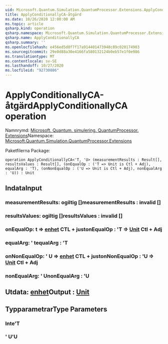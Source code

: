 ```yaml
---
uid: Microsoft.Quantum.Simulation.QuantumProcessor.Extensions.ApplyConditionallyCA
title: ApplyConditionallyCA-åtgärd
ms.date: 10/26/2020 12:00:00 AM
ms.topic: article
qsharp.kind: operation
qsharp.namespace: Microsoft.Quantum.Simulation.QuantumProcessor.Extensions
qsharp.name: ApplyConditionallyCA
qsharp.summary: ''
ms.openlocfilehash: e456ed5d8f7f17a914401473948c89c020174903
ms.sourcegitcommit: 29e0d88a30e4166fa580132124b0eb57e1f0e986
ms.translationtype: MT
ms.contentlocale: sv-SE
ms.lasthandoff: 10/27/2020
ms.locfileid: "92730886"
---
```

# <a name="applyconditionallyca-operation"></a><span data-ttu-id="9843a-102">ApplyConditionallyCA-åtgärd</span><span class="sxs-lookup"><span data-stu-id="9843a-102">ApplyConditionallyCA operation</span></span>

<span data-ttu-id="9843a-103">Namnrymd: [Microsoft. Quantum. simulering. QuantumProcessor. Extensions](xref:Microsoft.Quantum.Simulation.QuantumProcessor.Extensions)</span><span class="sxs-lookup"><span data-stu-id="9843a-103">Namespace: [Microsoft.Quantum.Simulation.QuantumProcessor.Extensions](xref:Microsoft.Quantum.Simulation.QuantumProcessor.Extensions)</span></span>

<span data-ttu-id="9843a-104">Paketfilerna [](https://nuget.org/packages/)</span><span class="sxs-lookup"><span data-stu-id="9843a-104">Package: [](https://nuget.org/packages/)</span></span>




```qsharp
operation ApplyConditionallyCA<'T, 'U> (measurementResults : Result[], resultsValues : Result[], (onEqualOp : ('T => Unit is Ctl + Adj), equalArg : 'T), (onNonEqualOp : ('U => Unit is Ctl + Adj), nonEqualArg : 'U)) : Unit
```


## <a name="input"></a><span data-ttu-id="9843a-105">Indata</span><span class="sxs-lookup"><span data-stu-id="9843a-105">Input</span></span>

### <a name="measurementresults--__invalidresult__"></a><span data-ttu-id="9843a-106">measurementResults: __ogiltig <Result>__ []</span><span class="sxs-lookup"><span data-stu-id="9843a-106">measurementResults : __invalid<Result>__ []</span></span>




### <a name="resultsvalues--__invalidresult__"></a><span data-ttu-id="9843a-107">resultsValues: __ogiltig <Result>__ []</span><span class="sxs-lookup"><span data-stu-id="9843a-107">resultsValues : __invalid<Result>__ []</span></span>




### <a name="onequalop--t--unit-ctl--adj"></a><span data-ttu-id="9843a-108">onEqualOp: t => [enhet](xref:microsoft.quantum.lang-ref.unit) CTL + just</span><span class="sxs-lookup"><span data-stu-id="9843a-108">onEqualOp : 'T => [Unit](xref:microsoft.quantum.lang-ref.unit) Ctl + Adj</span></span>




### <a name="equalarg--t"></a><span data-ttu-id="9843a-109">equalArg: ' t</span><span class="sxs-lookup"><span data-stu-id="9843a-109">equalArg : 'T</span></span>




### <a name="onnonequalop--u--unit-ctl--adj"></a><span data-ttu-id="9843a-110">onNonEqualOp: ' U => [enhet](xref:microsoft.quantum.lang-ref.unit) CTL + just</span><span class="sxs-lookup"><span data-stu-id="9843a-110">onNonEqualOp : 'U => [Unit](xref:microsoft.quantum.lang-ref.unit) Ctl + Adj</span></span>




### <a name="nonequalarg--u"></a><span data-ttu-id="9843a-111">nonEqualArg: ' U</span><span class="sxs-lookup"><span data-stu-id="9843a-111">nonEqualArg : 'U</span></span>





## <a name="output--unit"></a><span data-ttu-id="9843a-112">Utdata: [enhet](xref:microsoft.quantum.lang-ref.unit)</span><span class="sxs-lookup"><span data-stu-id="9843a-112">Output : [Unit](xref:microsoft.quantum.lang-ref.unit)</span></span>



## <a name="type-parameters"></a><span data-ttu-id="9843a-113">Typparametrar</span><span class="sxs-lookup"><span data-stu-id="9843a-113">Type Parameters</span></span>

### <a name="t"></a><span data-ttu-id="9843a-114">Inte</span><span class="sxs-lookup"><span data-stu-id="9843a-114">'T</span></span>


### <a name="u"></a><span data-ttu-id="9843a-115">' U</span><span class="sxs-lookup"><span data-stu-id="9843a-115">'U</span></span>

